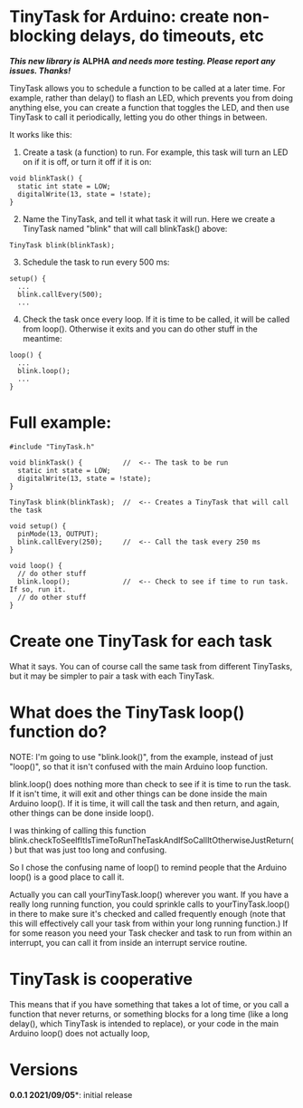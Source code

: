 # TinyTask for Arduino: create non-blocking delays, do timeouts, etc

***This new library is*** **ALPHA** ***and needs more testing. Please report any issues. Thanks!***

TinyTask allows you to schedule a function to be called at a later time.
For example, rather than delay() to flash an LED, which prevents you from
doing anything else, you can create a function that toggles the LED, and then
use TinyTask to call it periodically, letting you do other things in between.

It works like this:

1. Create a task (a function) to run. For example, this task will turn an LED on
   if it is off, or turn it off if it is on:

```
void blinkTask() {
  static int state = LOW;
  digitalWrite(13, state = !state);
}
```

2. Name the TinyTask, and tell it what task it will run. Here we create a TinyTask named "blink" that will call blinkTask() above:

```
TinyTask blink(blinkTask);
```

3. Schedule the task to run every 500 ms:

```
setup() {
  ...
  blink.callEvery(500);
  ...
```

4. Check the task once every loop. If it is time to be called,
it will be called from loop(). Otherwise it exits and you can do other stuff in the meantime:

```
loop() {
  ...
  blink.loop();
  ...
}
```

# Full example:

```
#include "TinyTask.h"

void blinkTask() {          //  <-- The task to be run
  static int state = LOW;
  digitalWrite(13, state = !state);
}

TinyTask blink(blinkTask);  //  <-- Creates a TinyTask that will call the task

void setup() {
  pinMode(13, OUTPUT);
  blink.callEvery(250);     //  <-- Call the task every 250 ms
}

void loop() {
  // do other stuff
  blink.loop();             //  <-- Check to see if time to run task. If so, run it.
  // do other stuff
}
```

# Create one TinyTask for each task

What it says. You can of course call the same task from different TinyTasks,
but it may be simpler to pair a task with each TinyTask.
 
# What does the TinyTask loop() function do?

NOTE: I'm going to use "blink.look()", from the example,  instead of 
just "loop()", so that it isn't confused with the main Arduino loop function.

blink.loop() does nothing more than check to see if it is
time to run the task. If it isn't time, it will exit and other things
can be done inside the main Arduino loop(). If it is time, it will call
the task and then return, and again, other things can be done inside loop().

I was thinking of calling this function
blink.checkToSeeIfItIsTimeToRunTheTaskAndIfSoCallItOtherwiseJustReturn()
but that was just too long and confusing.

So I chose the confusing name of loop() to remind people that the
Arduino loop() is a good place to call it.

Actually you can call yourTinyTask.loop() wherever you want. If you have a
really long running function, you could sprinkle calls to yourTinyTask.loop()
in there to make sure it's checked and called frequently enough (note that
this will effectively call your task from within your long running function.)
If for some reason you need your Task checker and task to run from within an
interrupt, you can call it from inside an interrupt service routine.

# TinyTask is cooperative

This means that if you have something that takes a lot of time, or you call a function that never returns, or something blocks for a long time (like a long delay(), which TinyTask is intended to replace), or your code in the main Arduino loop() does not actually loop,

# Versions

**0.0.1 2021/09/05***: initial release
